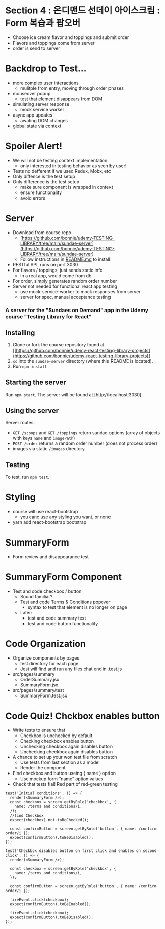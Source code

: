 # Section 4 : 온디맨드 선데이 아이스크림 : Form 복습과 팝오버

- Choose ice cream flavor and toppings and submit order
- Flavors and toppings come from server
- order is send to server

# Backdrop to Test…

- more complex user interactions
  - mulitple from entry, moving through order phases
- mouseover popup
  - test that element disappears from DOM
- simulating server response
  - mock service worker
- async app updates
  - awating DOM changes
- global state via context

# Spoiler Alert!

- We will not be testing context implementation
  - only interested in testing behavior as seen by user!
- Tests no defferent if we used Redux, Mobx, etc
- Only diffence is the test setup
- Only difference is the test setup
  - make sure component is wrapped in context
  - ensure functionality
  - avoid errors

# Server

- Download from course repo
  - [https://github.com/bonnie/udemy-TESTING-LIBRARY/tree/main/sundae-server](https://github.com/bonnie/udemy-TESTING-LIBRARY/tree/main/sundae-server)
  - Follow instructions in [README.md](http://README.md) to install
- RESTful API, runs on port 3030
- For flavors / toppings, just sends static info
  - In a real app, would come from db
- For order, simply generates random order number
- Server not needed for functional react app testing
  - use mock-service-worker to mock responses from server
  - server for spec, manual acceptance testing

### **A server for the "Sundaes on Demand" app in the Udemy course "Testing Library for React"**

## **Installing**

1. Clone or fork the course repository found at [[https://github.com/bonnie/udemy-react-testing-library-projects](https://github.com/bonnie/udemy-react-testing-library-projects)]
2. `cd` into the `sundae-server` directory (where this README is located).
3. Run `npm install`

## **Starting the server**

Run `npm start`. The server will be found at [http://localhost:3030]

## **Using the server**

Server routes:

- `GET /scoops` and `GET /toppings` return sundae options (array of objects with keys `name` and `imagePath`)
- `POST /order` returns a random order number (does not process order)
- images via static `/images` directory.

## **Testing**

To test, run `npm test`.

# Styling

- course will use react-bootstrap
  - you canc use any styling you want, or none
- yarn add react-bootstrap bootstrap

# SummaryForm

- Form review and disappearance test

# SummaryForm Component

- Test and code checkbox / button
  - Sound familiar?
  - Test and code Terms & Conditions popover
    - syntax to test that element is no longer on page
  - Later:
    - test and code summary text
    - test and code button functionality

# Code Organization

- Organize components by pages
  - test directory for each page
  - Jest will find and run any files chat end in .test.js
- src/pages/summary
  - OrderSummary.jsx
  - SummaryForm.jsx
- src/pages/summary/test
  - SummaryForm.test.jsx

# Code Quiz! Chckbox enables button

- Write tests to ensure that
  - Checkbox is unchecked by default
  - Checking checkbox enables button
  - Unchecking checkbox again disables button
  - Unchecking checkbox again disables button
- A chance to set up your won test file from scratch
  - Use tests from last section as a model
  - Render the <SummaryForm /> compoent
- Find checkbox and button useing { name } option
  - Use mockup form “name” option values
- Check that tests fial! Red part of red-green testing

```tsx
test('Initial conditions', () => {
  render(<SummaryForm />);
  const checkbox = screen.getByRole('checkbox', {
    name: /terms and conditions/i,
  });
  //find Checkbox
  expect(checkbox).not.toBeChecked();

  const confirmButton = screen.getByRole('button', { name: /confirm order/i });
  expect(confirmButton).toBeDisabled();
});

test('Checkbox disables button on first click and enables on second click', () => {
  render(<SummaryForm />);

  const checkbox = screen.getByRole('checkbox', {
    name: /terms and conditions/i,
  });

  const confirmButton = screen.getByRole('button', { name: /confirm order/i });

  fireEvent.click(checkbox);
  expect(confirmButton).toBeEnabled();

  fireEvent.click(checkbox);
  expect(confirmButton).toBeDisabled();
});
```
